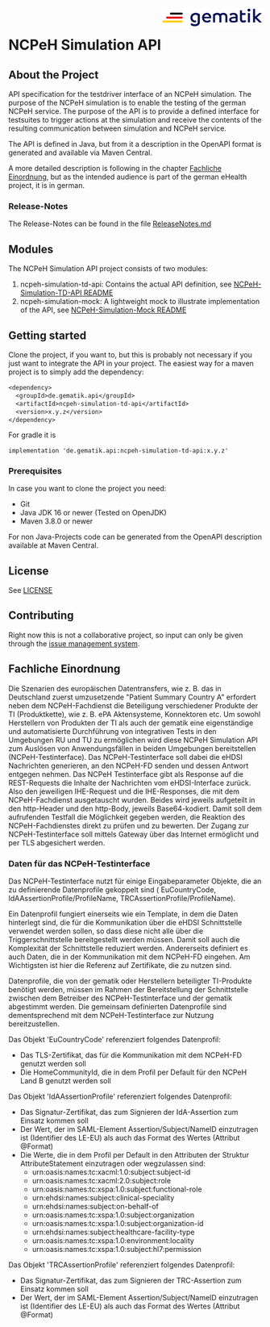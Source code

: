 <img align="right" width="200" height="37" src="Gematik_Logo_Flag.png" alt="Gematik Logo"/> <br/> 

# NCPeH Simulation API

## About the Project
API specification for the testdriver interface of an NCPeH simulation. 
The purpose of the NCPeH simulation is to enable the testing of the german NCPeH service. 
The purpose of the API is to provide a defined interface for testsuites to trigger actions at the simulation 
and receive the contents of the resulting communication between simulation and NCPeH service.

The API is defined in Java, but from it a description in the OpenAPI format is generated and available via Maven Central.

A more detailed description is following in the chapter [Fachliche Einordnung](#fachliche-einordnung),
but as the intended audience is part of the german eHealth project, it is in german.

### Release-Notes
The Release-Notes can be found in the file [ReleaseNotes.md](./ReleaseNotes.md)

## Modules
The NCPeH Simulation API project consists of two modules:
1. ncpeh-simulation-td-api: Contains the actual API definition, see [NCPeH-Simulation-TD-API README](./ncpeh-simulation-td-api/README.md)
2. ncpeh-simulation-mock: A lightweight mock to illustrate implementation of the API, see [NCPeH-Simulation-Mock README](./ncpeh-simulation-mock/README.md)

## Getting started
Clone the project, if you want to, but this is probably not necessary if you just want to integrate the API in your project.
The easiest way for a maven project is to simply add the dependency:<br/>

    <dependency>
      <groupId>de.gematik.api</groupId>
      <artifactId>ncpeh-simulation-td-api</artifactId>
      <version>x.y.z</version>
    </dependency>  

For gradle it is

    implementation 'de.gematik.api:ncpeh-simulation-td-api:x.y.z'

### Prerequisites
In case you want to clone the project you need:
* Git
* Java JDK 16 or newer (Tested on OpenJDK)
* Maven 3.8.0 or newer

For non Java-Projects code can be generated from the OpenAPI description available at Maven Central.

## License
See [LICENSE](./LICENSE)

## Contributing
Right now this is not a collaborative project, so input can only be given through the
[issue management system](https://github.com/gematik/NCPeH-Simulation-API/issues).


## Fachliche Einordnung
Die Szenarien des europäischen Datentransfers, wie z. B. das in Deutschland zuerst umzusetzende "Patient Summary Country
A" erfordert neben dem NCPeH-Fachdienst die Beteiligung verschiedener Produkte der TI (Produktkette), wie z. B. ePA
Aktensysteme, Konnektoren etc.
Um sowohl Herstellern von Produkten der TI als auch der gematik eine eigenständige und automatisierte Durchführung von
integrativen Tests in den Umgebungen RU und TU zu ermöglichen wird diese NCPeH Simulation API zum Auslösen von
Anwendungsfällen in beiden Umgebungen bereitstellen (NCPeH-Testinterface). Das NCPeH-Testinterface soll dabei die eHDSI
Nachrichten generieren, an den NCPeH-FD senden und dessen Antwort entgegen nehmen.
Das NCPeH Testinterface gibt als Response auf die REST-Requests die Inhalte der Nachrichten vom eHDSI-Interface zurück.
Also den jeweiligen IHE-Request und die IHE-Responses, die mit dem NCPeH-Fachdienst ausgetauscht wurden. Beides wird
jeweils aufgeteilt in den http-Header und den http-Body, jeweils Base64-kodiert. Damit soll dem aufrufenden Testfall die
Möglichkeit gegeben werden, die Reaktion des NCPeH-Fachdienstes direkt zu prüfen und zu bewerten.
Der Zugang zur NCPeH-Testinterface soll mittels Gateway über das Internet ermöglicht und per TLS abgesichert werden.

### Daten für das NCPeH-Testinterface

Das NCPeH-Testinterface nutzt für einige Eingabeparameter Objekte, die an zu definierende Datenprofile gekoppelt sind (
EuCountryCode, IdAAssertionProfile/ProfileName, TRCAssertionProfile/ProfileName).

Ein Datenprofil fungiert einerseits wie ein Template, in dem die Daten hinterlegt sind, die für die Kommunikation über
die eHDSI Schnittstelle verwendet werden sollen, so dass diese nicht alle über die Triggerschnittstelle bereitgestellt
werden müssen. Damit soll auch die Komplexität der Schnittstelle reduziert werden. Andererseits definiert es auch Daten,
die in der Kommunikation mit dem NCPeH-FD eingehen. Am Wichtigsten ist hier die Referenz auf Zertifikate, die zu nutzen
sind.

Datenprofile, die von der gematik oder Herstellern beteiligter TI-Produkte benötigt werden, müssen im Rahmen der
Bereitstellung der Schnittstelle zwischen dem Betreiber des NCPeH-Testinterface und der gematik abgestimmt werden. Die
gemeinsam definierten Datenprofile sind dementsprechend mit dem NCPeH-Testinterface zur Nutzung bereitzustellen.

Das Objekt 'EuCountryCode' referenziert folgendes Datenprofil:

* Das TLS-Zertifikat, das für die Kommunikation mit dem NCPeH-FD genutzt werden soll
* Die HomeCommunityId, die in dem Profil per Default für den NCPeH Land B genutzt werden soll

Das Objekt 'IdAAssertionProfile' referenziert folgendes Datenprofil:

* Das Signatur-Zertifikat, das zum Signieren der IdA-Assertion zum Einsatz kommen soll
* Der Wert, der im SAML-Element Assertion/Subject/NameID einzutragen ist (Identifier des LE-EU) als auch das Format des
  Wertes (Attribut @Format)
* Die Werte, die in dem Profil per Default in den Attributen der Struktur AttributeStatement einzutragen oder
  wegzulassen sind:
    - urn:oasis:names:tc:xacml:1.0:subject:subject-id
    - urn:oasis:names:tc:xacml:2.0:subject:role
    - urn:oasis:names:tc:xspa:1.0:subject:functional-role
    - urn:ehdsi:names:subject:clinical-speciality
    - urn:ehdsi:names:subject:on-behalf-of
    - urn:oasis:names:tc:xspa:1.0:subject:organization
    - urn:oasis:names:tc:xspa:1.0:subject:organization-id
    - urn:ehdsi:names:subject:healthcare-facility-type
    - urn:oasis:names:tc:xspa:1.0:environment:locality
    - urn:oasis:names:tc:xspa:1.0:subject:hl7:permission

Das Objekt 'TRCAssertionProfile' referenziert folgendes Datenprofil:

* Das Signatur-Zertifikat, das zum Signieren der TRC-Assertion zum Einsatz kommen soll
* Der Wert, der im SAML-Element Assertion/Subject/NameID einzutragen ist (Identifier des LE-EU) als auch das Format des
  Wertes (Attribut @Format)

